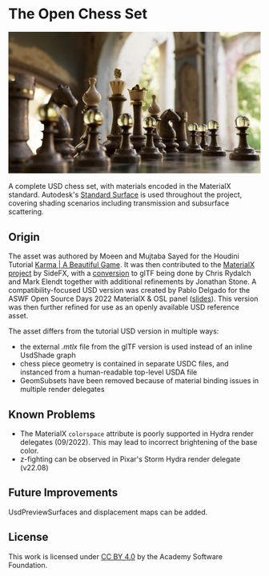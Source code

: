 
# The Open Chess Set

![The Open Chess Set, rendered in Arnold for Maya](teaser.png)

A complete USD chess set, with materials encoded in the MaterialX standard. Autodesk's [Standard Surface](https://autodesk.github.io/standard-surface/) is used throughout the project, covering shading scenarios including transmission and subsurface scattering.


## Origin

The asset was authored by Moeen and Mujtaba Sayed for the Houdini Tutorial [Karma | A Beautiful Game](https://www.sidefx.com/tutorials/karma-a-beautiful-game/).
It was then contributed to the [MaterialX project](https://github.com/AcademySoftwareFoundation/MaterialX) by SideFX, with a [conversion](https://github.com/AcademySoftwareFoundation/MaterialX/pull/982) to glTF being done by Chris Rydalch and Mark Elendt together with additional refinements by Jonathan Stone.
A compatibility-focused USD version was created by Pablo Delgado for the ASWF Open Source Days 2022 MaterialX & OSL panel ([slides](https://materialx.org/assets/ASWF_OSD2022_MaterialX_OSL_Final.pdf)). This version was then further refined for use as an openly available USD reference asset.

The asset differs from the tutorial USD version in multiple ways:
- the external _.mtlx_ file from the glTF version is used instead of an inline UsdShade graph
- chess piece geometry is contained in separate USDC files, and instanced from a human-readable top-level USDA file
- GeomSubsets have been removed because of material binding issues in multiple render delegates


## Known Problems

- The MaterialX `colorspace` attribute is poorly supported in Hydra render delegates (09/2022). This may lead to incorrect brightening of the base color.
- z-fighting can be observed in Pixar's Storm Hydra render delegate (v22.08)


## Future Improvements

UsdPreviewSurfaces and displacement maps can be added.


## License

This work is licensed under [CC BY 4.0](https://creativecommons.org/licenses/by/4.0/) by the Academy Software Foundation.
